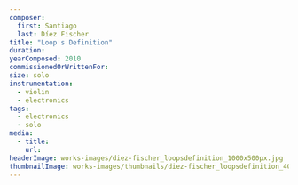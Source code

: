 ```yaml
---
composer:
  first: Santiago
  last: Díez Fischer
title: "Loop's Definition"
duration:
yearComposed: 2010
commissionedOrWrittenFor:
size: solo
instrumentation:
  - violin
  - electronics
tags:
  - electronics
  - solo
media:
  - title:
    url:
headerImage: works-images/diez-fischer_loopsdefinition_1000x500px.jpg
thumbnailImage: works-images/thumbnails/diez-fischer_loopsdefinition_400x200.jpg
---
```

